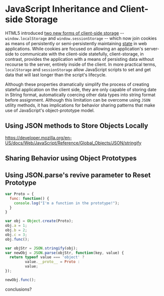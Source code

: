 # JavaScript Inheritance and Client-side Storage
HTML5 introduced <a href="https://developer.mozilla.org/en-US/docs/Web/API/Web_Storage_API">two new forms of client-side storage</a> -- `window.localStorage` and `window.sessionStorage` -- which now join cookies as means of persistently or semi-persistently maintaining <a href="https://en.wikipedia.org/wiki/State_(computer_science)">state</a> in web applications.  While cookies are focused on allowing an application's server-side to communicate with the client-side statefully, client-storage, in contrast, provides the application with a means of persisting data without recourse to the server, entirely inside of the client. In more practical terms, `localStorage` and `sessionStorage` allow JavaScript scripts to set and get data that will last longer than the script's lifecycle.

Although these properties dramatically simplify the process of creating stateful application on the client side, they are only capable of storing date in String format, automatically coercing other data types into string format before assignment.  Although this limitation can be overcome using `JSON` utility methods, it has implications for behavior sharing patterns that make use of JavaScript's object-prototype model.

<!-- brief description of client-side storage w outline of using JSON.parse/stringify to store objects on client-side -->
## Using JSON methods to Store Objects Locally


https://developer.mozilla.org/en-US/docs/Web/JavaScript/Reference/Global_Objects/JSON/stringify

<!-- brief description of JS 'inheritance' through prototype, and its value for sharing behavior. -->
## Sharing Behavior using Object Prototypes

<!-- example illustrating how JSON.parse/JSON.stringify breaks prototype chain. -->

## Using JSON.parse's revive parameter to Reset Prototype
```javascript
var Proto = {
  func: function() {
    console.log("I'm a function in the prototype!");
  }
}

var obj = Object.create(Proto);
obj.a = 1;
obj.b = 2;
obj.c = 3;
obj.func();

var objStr = JSON.stringify(obj);
var newObj = JSON.parse(objStr, function(key, value) {
  return typeof value === 'object' ?
         value.__proto__ = Proto :
         value;
});

newObj.func();
```
conclusions?
